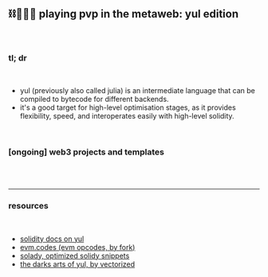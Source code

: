 ## ⛓️🥷🏻🪸 playing pvp in the metaweb: yul edition

<br>

### tl; dr

<br>

* yul (previously also called julia) is an intermediate language that can be compiled to bytecode for different backends.
* it's a good target for high-level optimisation stages, as it provides flexibility, speed, and interoperates easily with high-level solidity.


<br>


### [ongoing] web3 projects and templates 

<br>

<br>


----

### resources

<br>

* [solidity docs on yul](https://docs.soliditylang.org/en/v0.8.18/yul.html)
* [evm.codes (evm opcodes, by fork)](https://www.evm.codes/?fork=arrowGlacier)
* [solady, optimized solidy snippets](https://github.com/Vectorized/solady)
* [the darks arts of yul, by vectorized](https://www.youtube.com/watch?v=ew3pfnb2_V8)

